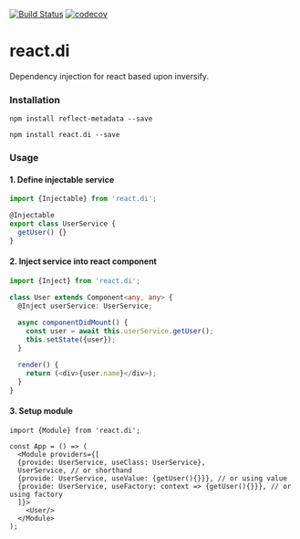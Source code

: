 [![Build Status](https://travis-ci.org/RobinBuschmann/react.di.svg?branch=master)](https://travis-ci.org/RobinBuschmann/react.di)
[![codecov](https://codecov.io/gh/RobinBuschmann/react.di/branch/master/graph/badge.svg)](https://codecov.io/gh/RobinBuschmann/react.di)

# react.di
Dependency injection for react based upon inversify.

### Installation
```
npm install reflect-metadata --save
```
```
npm install react.di --save 
```

### Usage
#### 1. Define injectable service
```typescript
import {Injectable} from 'react.di';

@Injectable
export class UserService {
  getUser() {}
}
```
#### 2. Inject service into react component
```typescript
import {Inject} from 'react.di';

class User extends Component<any, any> {
  @Inject userService: UserService;
  
  async componentDidMount() {
    const user = await this.userService.getUser();
    this.setState({user});
  }

  render() {
    return (<div>{user.name}</div>); 
  }
}
```
#### 3. Setup module
```tsx
import {Module} from 'react.di';

const App = () => (
  <Module providers={[
  {provide: UserService, useClass: UserService},
  UserService, // or shorthand
  {provide: UserService, useValue: {getUser(){}}}, // or using value
  {provide: UserService, useFactory: context => {getUser(){}}}, // or using factory
  ]}>
    <User/>
  </Module>
);
```